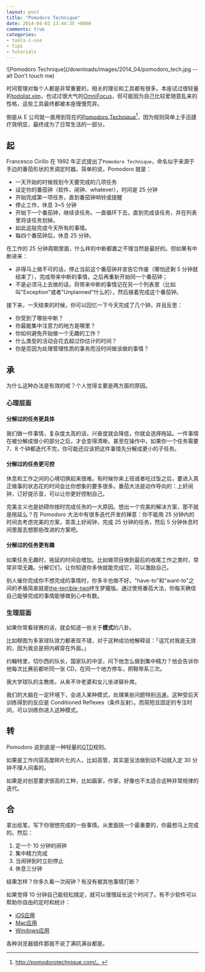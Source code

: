```yaml
---
layout: post
title: "Pomodoro Technique"
date: 2014-04-03 13:44:35 +0800
comments: true
categories:
- tools-i-use
- tips
- tutorials
---
```



![Pomodoro Technique](/downloads/images/2014_04/pomodoro_tech.jpg --alt Don't touch me)

时间管理对每个人都是非常重要的，相关的理论和工具都有很多。本座试过很轻量的[todolist.vim](https://github.com/vim-scripts/todolist.vim)，也试过很大气的[OmniFocus](https://www.omnigroup.com/omnifocus)，但可能因为自己比较爱随意乱来的性格，这些工具最终都被本座慢慢荒弃。

倒是从 E 公司就一直用到现在的[Pomodoro Technique](http://pomodorotechnique.com)[^1]，因为规则简单上手迅捷疗效明显，最终成为了日常生活的一部分。

起
-----

Francesco Cirillo 在 1992 年正式提出了`Pomodoro Technique`，命名似乎来源于手边的番茄形状的烹调定时器。简单的说，Pomodoro 就是：

* 一天开始的时候规划今天要完成的几项任务
* 设定你的番茄钟（软件、闹钟、whatever），时间是 25 分钟
* 开始完成第一项任务，直到番茄钟响铃或提醒
* 停止工作，休息 3~5 分钟
* 开始下一个番茄钟，继续该任务。一直循环下去，直到完成该任务，并在列表里将该任务划掉。
* 如此这般完成今天所有的事情。
* 每四个番茄钟后，休息 25 分钟。

在工作的 25 分钟周期里面，什么样的中断都置之不理当然是最好的。但如果有中断进来：

* 非得马上做不可的话，停止当前这个番茄钟并宣告它作废（哪怕还剩 5 分钟就结束了），完成带来中断的事情，之后再重新开始同一个番茄钟；
* 不是必须马上去做的话，将带来中断的事情记在另一个列表里（比如叫"Exception"或者"Unplanned"什么的），然后接着完成这个番茄钟。

接下来，一天结束的时候，你可以回忆一下今天完成了几个钟，并且反思：

* 你受到了哪些中断？
* 你最能集中注意力的地方是哪里？
* 你如何避免开始做一个无趣的工作？
* 什么类型的活动会花去超过你估计的时间？
* 你是否因为处理管理性质的事务而没时间做该做的事情？


承
-----

为什么这种办法是有效的呢？个人觉得主要是两方面的原因。

### 心理层面

#### 分解过的任务更具体

我们做一件事情，复杂度太高的话，兴奋度就会降低，你就会选择拖延。一件事情在被分解成很小的部分之后，才会变得清晰。甚至在操作中，如果你一个任务需要 7、8 个钟都迭代不完，你可能还应该把这件事情先分解成更小的子任务。

#### 分解过的任务更可控

休息和工作之间的心境切换起来很难。有时候你来上班或者吃过饭之后，要进入真正做事的状态花的时间会比你想象的要多很多。番茄大法是动作导向的：上好闹钟，订好提示音，可以让你更好控制自己。

完美主义也是妨碍你按时完成任务的一大原因。想出一个完美的解决方案，那不就是拖延么？在 Pomodoro 大法中有很多迭代开发的禅意：你不能用 25 分钟内的时间去考虑完美的方案，乖乖上好闹钟，完成 25 分钟的任务，然后 5 分钟休息时间里面去想那些改进的方案吧。

#### 分解过的任务更有趣

如果任务无趣时，拖延的时间会增加。比如做项目做到最后的收尾工作之类时，常常非常无趣。分解它们，让你知道你多快就能完成它，可以激励自己。

别人催你完成你不想完成的事情时，你多半也做不好。"have-to"和"want-to"之间的矛盾简直就是[the-terrible-two](http://en.wikipedia.org/wiki/Terrible_twosX)终生梦魇版。通过使用番茄大法，你每天确信自己能够完成的事情能够做到心中有数。



### 生理层面


如果你常看球赛的话，就会知道一些关于**模式**的八卦。

比如穆图为多家球队效力都表现不错，对于这种成功他解释说：「诅咒对我是无效的，因为我总是把内裤穿在外面。」

约翰特里，切尔西的队长，国家队的中坚，问下他怎么做到集中精力？他会告诉你他每次比赛前都听同一张 CD，在同一个地方停车，把鞋带系三次。

我大学球队的主教练，从来不许老婆和女儿坐进替补席。

我们的大脑在一定环境下，会进入某种模式，处理某些问题特别迅速。这种受后天训练得到的反应是 Conditioned Reflexes（条件反射）。而简短且固定的专注时间，可以训练你进入这种模式。

转
-----

Pomodoro 说到底是一种轻量的[GTD](http://zh.wikipedia.org/wiki/GTD)规则。

如果是工作内容高度碎片化的人，比如高管，其实是没法做到动不动就入定 30 分钟不理人间事的。

如果是对创意要求很高的工种，比如画家，作家，好像也不太适合这种非常规律的迭代。


合
-----

拿出纸笔，写下你很想完成的一些事情。从里面挑一个最重要的，你最想马上完成的。然后：

1. 定一个 10 分钟的闹钟
2. 集中精力完成
3. 当闹钟到时立刻停止
4. 休息三分钟

结果怎样？你多久看一次闹钟？有没有被其他事情打断？

如果觉得 10 分钟自己能轻松搞定，就可以慢慢延长这个时间了。有不少软件可以帮助你自由的定时和统计：

* [iOS应用](https://fnd.io/#/search?mediaType=all&term=Pomodoro)
* [Mac应用](http://www.publicspace.net/Vitamin-R/index.html)
* [Windows应用](http://www.focusboosterapp.com/)

各种浏览器插件那就不说了满坑满谷都是。

[^1]: http://pomodorotechnique.com/。
